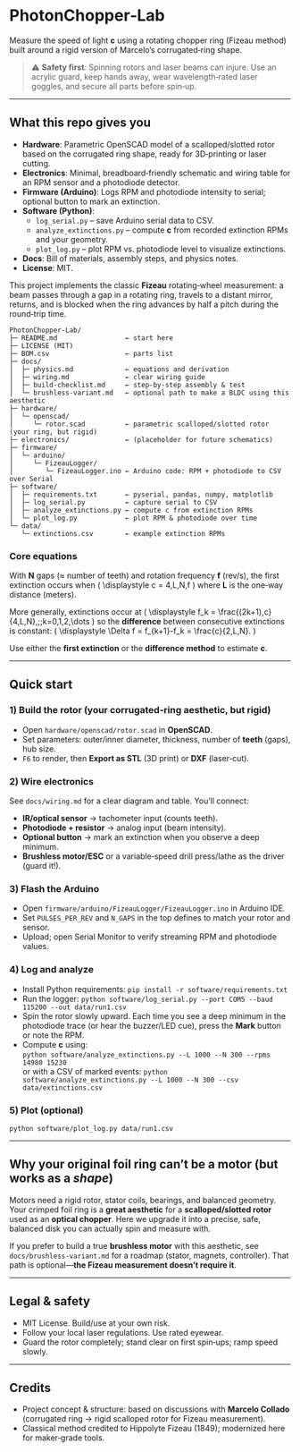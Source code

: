 # PhotonChopper‑Lab
Measure the speed of light **c** using a rotating chopper ring (Fizeau method) built around a rigid version of Marcelo’s corrugated‑ring shape.

> ⚠️ **Safety first**: Spinning rotors and laser beams can injure. Use an acrylic guard, keep hands away, wear wavelength‑rated laser goggles, and secure all parts before spin‑up.

---

## What this repo gives you
- **Hardware**: Parametric OpenSCAD model of a scalloped/slotted rotor based on the corrugated ring shape, ready for 3D‑printing or laser cutting.
- **Electronics**: Minimal, breadboard‑friendly schematic and wiring table for an RPM sensor and a photodiode detector.
- **Firmware (Arduino)**: Logs RPM and photodiode intensity to serial; optional button to mark an extinction.
- **Software (Python)**:
  - `log_serial.py` – save Arduino serial data to CSV.
  - `analyze_extinctions.py` – compute **c** from recorded extinction RPMs and your geometry.
  - `plot_log.py` – plot RPM vs. photodiode level to visualize extinctions.
- **Docs**: Bill of materials, assembly steps, and physics notes.
- **License**: MIT.

This project implements the classic **Fizeau** rotating‑wheel measurement: a beam passes through a gap in a rotating ring, travels to a distant mirror, returns, and is blocked when the ring advances by half a pitch during the round‑trip time.
```
PhotonChopper-Lab/
├─ README.md                 ← start here
├─ LICENSE (MIT)
├─ BOM.csv                   ← parts list
├─ docs/
│  ├─ physics.md             ← equations and derivation
│  ├─ wiring.md              ← clear wiring guide
│  ├─ build-checklist.md     ← step-by-step assembly & test
│  └─ brushless-variant.md   ← optional path to make a BLDC using this aesthetic
├─ hardware/
│  └─ openscad/
│     └─ rotor.scad          ← parametric scalloped/slotted rotor (your ring, but rigid)
├─ electronics/              ← (placeholder for future schematics)
├─ firmware/
│  └─ arduino/
│     └─ FizeauLogger/
│        └─ FizeauLogger.ino ← Arduino code: RPM + photodiode to CSV over Serial
├─ software/
│  ├─ requirements.txt       ← pyserial, pandas, numpy, matplotlib
│  ├─ log_serial.py          ← capture serial to CSV
│  ├─ analyze_extinctions.py ← compute c from extinction RPMs
│  └─ plot_log.py            ← plot RPM & photodiode over time
└─ data/
   └─ extinctions.csv        ← example extinction RPMs

```

### Core equations
With **N** gaps (≈ number of teeth) and rotation frequency **f** (rev/s), the first extinction occurs when
\(
\displaystyle c = 4\,L\,N\,f
\)
where **L** is the one‑way distance (meters).

More generally, extinctions occur at
\(
\displaystyle f_k = \frac{(2k+1)\,c}{4\,L\,N},\;\;k=0,1,2,\dots
\)
so the **difference** between consecutive extinctions is constant:
\(
\displaystyle \Delta f = f_{k+1}-f_k = \frac{c}{2\,L\,N}.
\)

Use either the **first extinction** or the **difference method** to estimate **c**.

---

## Quick start

### 1) Build the rotor (your corrugated‑ring aesthetic, but rigid)
- Open `hardware/openscad/rotor.scad` in **OpenSCAD**.
- Set parameters: outer/inner diameter, thickness, number of **teeth** (gaps), hub size.
- `F6` to render, then **Export as STL** (3D print) or **DXF** (laser‑cut).

### 2) Wire electronics
See `docs/wiring.md` for a clear diagram and table. You’ll connect:
- **IR/optical sensor** → tachometer input (counts teeth).
- **Photodiode + resistor** → analog input (beam intensity).
- **Optional button** → mark an extinction when you observe a deep minimum.
- **Brushless motor/ESC** or a variable‑speed drill press/lathe as the driver (guard it!).

### 3) Flash the Arduino
- Open `firmware/arduino/FizeauLogger/FizeauLogger.ino` in Arduino IDE.
- Set `PULSES_PER_REV` and `N_GAPS` in the top defines to match your rotor and sensor.
- Upload; open Serial Monitor to verify streaming RPM and photodiode values.

### 4) Log and analyze
- Install Python requirements: `pip install -r software/requirements.txt`
- Run the logger: `python software/log_serial.py --port COM5 --baud 115200 --out data/run1.csv`
- Spin the rotor slowly upward. Each time you see a deep minimum in the photodiode trace (or hear the buzzer/LED cue), press the **Mark** button or note the RPM.
- Compute **c** using:  
  `python software/analyze_extinctions.py --L 1000 --N 300 --rpms 14980 15230`  
  or with a CSV of marked events:
  `python software/analyze_extinctions.py --L 1000 --N 300 --csv data/extinctions.csv`

### 5) Plot (optional)
`python software/plot_log.py data/run1.csv`

---

## Why your original foil ring can’t be a motor (but works as a *shape*)
Motors need a rigid rotor, stator coils, bearings, and balanced geometry. Your crimped foil ring is a **great aesthetic** for a **scalloped/slotted rotor** used as an **optical chopper**. Here we upgrade it into a precise, safe, balanced disk you can actually spin and measure with.

If you prefer to build a true **brushless motor** with this aesthetic, see `docs/brushless‑variant.md` for a roadmap (stator, magnets, controller). That path is optional—**the Fizeau measurement doesn’t require it**.

---

## Legal & safety
- MIT License. Build/use at your own risk.
- Follow your local laser regulations. Use rated eyewear.
- Guard the rotor completely; stand clear on first spin‑ups; ramp speed slowly.

---

## Credits
- Project concept & structure: based on discussions with **Marcelo Collado** (corrugated ring → rigid scalloped rotor for Fizeau measurement).
- Classical method credited to Hippolyte Fizeau (1849); modernized here for maker‑grade tools.

